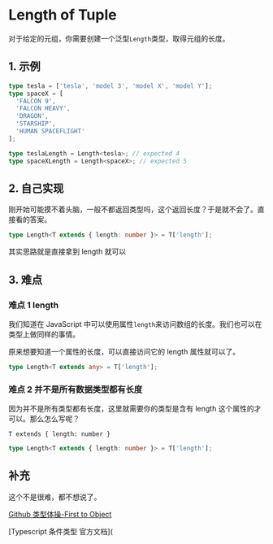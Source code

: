 # Length of Tuple

对于给定的元组，你需要创建一个泛型`Length`类型，取得元组的长度。

## 1. 示例

```typescript
type tesla = ['tesla', 'model 3', 'model X', 'model Y'];
type spaceX = [
  'FALCON 9',
  'FALCON HEAVY',
  'DRAGON',
  'STARSHIP',
  'HUMAN SPACEFLIGHT'
];

type teslaLength = Length<tesla>; // expected 4
type spaceXLength = Length<spaceX>; // expected 5
```

## 2. 自己实现

刚开始可能摸不着头脑，一般不都返回类型吗，这个返回长度？于是就不会了。直接看的答案。

```typescript
type Length<T extends { length: number }> = T['length'];
```

其实思路就是直接拿到 length 就可以

## 3. 难点

### 难点 1 length

我们知道在 JavaScript 中可以使用属性`length`来访问数组的长度。我们也可以在类型上做同样的事情。

原来想要知道一个属性的长度，可以直接访问它的 length 属性就可以了。

```typescript
type Length<T extends any> = T['length'];
```

### 难点 2 并不是所有数据类型都有长度

因为并不是所有类型都有长度，这里就需要你的类型是含有 length 这个属性的才可以。那么怎么写呢？

`T extends { length: number }`

```typescript
type Length<T extends { length: number }> = T['length'];
```

## 补充

这个不是很难，都不想说了。

[Github 类型体操-First to Object](https://github.com/type-challenges/type-challenges/blob/main/questions/00014-easy-first/README.md)

[Typescript 条件类型 官方文档](

